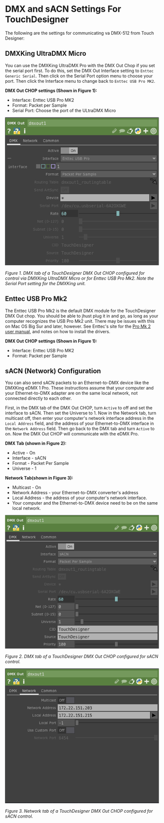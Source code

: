 #  DMX and sACN Settings For TouchDesigner

The following are the settings for communicating va DMX-512 from Touch Designer:

## DMXKing UltraDMX Micro

You can use the DMXKing UltraDMX Pro with the DMX Out Chop if you set the serial port first. To do this, set the DMX Out Interface setting to `Enttec Generic Serial`. Then click on the Serial Port option menu to choose your port. Then click the Interface menu to change back to `Enttec USB Pro MK2`. 

__DMX Out CHOP settings (Shown in Figure 1):__
* Interface: Enttec USB Pro MK2
* Format: Packet per Sample
* Serial Port: Choose the port of the ULtraDMX Micro

 ![Figure 1. DMX tab of a TouchDesigner DMX Out CHOP configured for control via DMXKing UltraDMX Micro.](img/DMX-CHOP-UltraDMX-Micro.png)

_Figure 1. DMX tab of a TouchDesigner DMX Out CHOP configured for control via DMXKing UltraDMX Micro or for Enttec USB Pro Mk2. Note the Serial Port setting for the DMXKing unit._ 


## Enttec USB Pro Mk2

The Enttec USB Pro Mk2 is the default DMX module for the TouchDesigner DMX Out chop. You should be able to jhust plug it in and go, as long as your computer recognizes the USB Pro Mk2 unit. There may be issues with this on Mac OS Big Sur and later, however. See Enttec's site for the [Pro Mk 2 user manual](https://www.enttec.com/product/controls/dmx-usb-interfaces/dmx-usb-pro-interface/), and notes on how to install the drivers. 

__DMX Out CHOP settings (Shown in Figure 1):__
* Interface: Enttec USB Pro MK2
* Format: Packet per Sample

## sACN (Network) Configuration
You can also send sACN packets to an Ethernet-to-DMX device like the DMXKing eDMX 1 Pro. These instructions assume that your computer and your Ethernet-to-DMX adapter are on the same local network, not connected directly to each other.

First, in the DMX tab of the DMX Out CHOP, turn `Active` to off and set the interface to sACN. Then set the Universe to 1. Now in the Network tab, turn multicast off, then enter your computer's network interface address in the `Local Address` field, and the address of your Ethernet-to-DMX interface in the `Network Address` field. Then go back to the DMX tab and turn `Active` to on. Now the DMX Out CHOP will communicate with the eDMX Pro. 

__DMX Tab (shown in Figure 2):__
* Active - On  
* Interface - sACN
* Format - Packet Per Sample
* Universe - 1

__Network Tab(shown in Figure 3):__
* Multicast - On
* Network Address - your Ethernet-to-DMX converter's address
* Local Address - the address of your computer's network interface.
* Your computer and the Ethernet-to-DMX device need to be on the same local network. 

 ![Figure 2. DMX tab of a TouchDesigner DMX Out CHOP configured for sACN control.](img/DMX-CHOP-DMX-tab2.png)

_Figure 2. DMX tab of a TouchDesigner DMX Out CHOP configured for sACN control._ 

![Figure 3. Network tab of a TouchDesigner DMX Out CHOP configured for sACN control.](img/DMX-CHOP-Network-tab2.png)

_Figure 3. Network tab of a TouchDesigner DMX Out CHOP configured for sACN control._